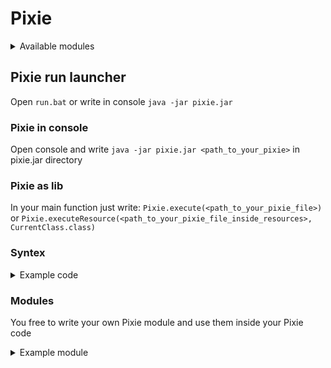 # Pixie

<details><summary>Available modules</summary>
<p>

```
math
files
sockets
```
</p>
</details>

## Pixie run launcher

Open `run.bat` or write in console `java -jar pixie.jar`

### Pixie in console

Open console and write ``java -jar pixie.jar <path_to_your_pixie>`` in pixie.jar directory

### Pixie as lib

In your main function just write:
``
Pixie.execute(<path_to_your_pixie_file>)
``
or
``
Pixie.executeResource(<path_to_your_pixie_file_inside_resources>, CurrentClass.class)
``

### Syntex
<details><summary>Example code</summary>
<p>

```py
def f(b)
{
    if (b){
        print("Yes");
    };
    else if (!b) print("No");
    else print("Cannot");
};

var b = true;
f(b);
b = !b;
f(b);

var inst = new instance(x: 4, y: "Lol in \"string\"");
print(inst.x);
print(inst.y);

class Test
{
    static function print(s0, s1)
    {
        print(s0 + s1);
    };

    static field y = "Lol";
    field s0 = "2";
    field s1 = "2";

    Test(s)
    {
        s0 = s;
    };

    Test(s0, s1)
    {
        this.s0 = s0;
        this.s1 = s1;
    };

    function print()
    {
        print(s0 + this.s1);
    };

    function print(s)
    {
        print(s);
    };
};

print(Test.y);
Test.print("4", "2");

var t = new Test("3");
t.print();

t = new Test("3", "4");
t.print();
t.print("5");

var y = ["a", "b", "c"];

for (i : y)
{
    print(i);
};

y += "d";

for (i : y)
    print(i);

for (i; var i = 0; i < 4; i++)
{
    print(i);
};

for (j; var j = 5; j >= 0; j--) print(j);
```
</p>
</details>

### Modules
You free to write your own Pixie module and use them inside your Pixie code
<details><summary>Example module</summary>
<p>

```java
public class Run {
     public static void main(String[] args) {
          Pixie.addModule("example", new ExampleModule());
     }

     public static class ExampleModule extends PixieModule {
          public ExampleModule() {
               variables = LineParser.ofEntries(
                       Map.entry("example_variable", new NumValue(5))
               );
               functions = LineParser.ofEntries(
                       function("example_function", 0,
                               (LineParser self) -> {
                                    System.out.println("Real example");
                                    return new NullValue();
                               }
                       ),
                       function("example_function_one", 1,
                               (LineParser self) -> {
                                    try {
                                         String[] inside = get(line, words);
                                         System.out.println("Real example: " + parseText(self, inside[0]));
                                    } catch (SyntaxException e) {
                                         new SyntaxException(e.getMessage()).printStackTrace();
                                    }
                                    return new NullValue();
                               }
                       ),
                       function("example_function_two", 2,
                               (String line, String[] words, LineParser p) -> {
                                    try {
                                         String[] inside = get(line, words);
                                         System.out.println("Real example: " + parseText(self, inside[0]) + " : " + parseText(self, inside[1]));
                                    } catch (SyntaxException e) {
                                         new SyntaxException(e.getMessage()).printStackTrace();
                                    }
                                    return new NullValue();
                               }
                       )
               );
          }
     }
}
```
</p>
</details>
